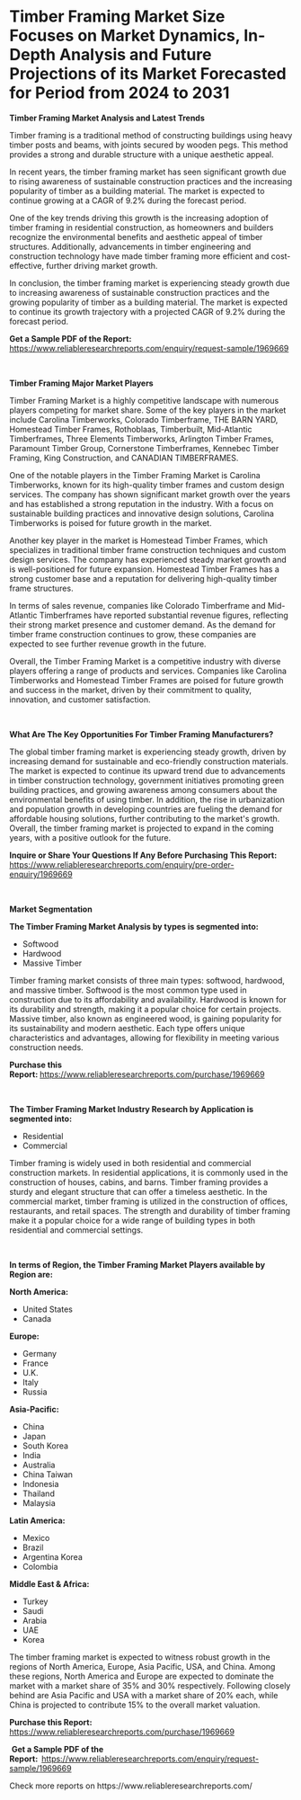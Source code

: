 <p><h1>Timber Framing Market Size Focuses on Market Dynamics, In-Depth Analysis and Future Projections of its Market Forecasted for Period from 2024 to 2031</h1></p><p><strong>Timber Framing Market Analysis and Latest Trends</strong></p>
<p><p>Timber framing is a traditional method of constructing buildings using heavy timber posts and beams, with joints secured by wooden pegs. This method provides a strong and durable structure with a unique aesthetic appeal.</p><p>In recent years, the timber framing market has seen significant growth due to rising awareness of sustainable construction practices and the increasing popularity of timber as a building material. The market is expected to continue growing at a CAGR of 9.2% during the forecast period. </p><p>One of the key trends driving this growth is the increasing adoption of timber framing in residential construction, as homeowners and builders recognize the environmental benefits and aesthetic appeal of timber structures. Additionally, advancements in timber engineering and construction technology have made timber framing more efficient and cost-effective, further driving market growth.</p><p>In conclusion, the timber framing market is experiencing steady growth due to increasing awareness of sustainable construction practices and the growing popularity of timber as a building material. The market is expected to continue its growth trajectory with a projected CAGR of 9.2% during the forecast period.</p></p>
<p><strong>Get a Sample PDF of the Report:&nbsp;</strong> <a href="https://www.reliableresearchreports.com/enquiry/request-sample/1969669">https://www.reliableresearchreports.com/enquiry/request-sample/1969669</a></p>
<p>&nbsp;</p>
<p><strong>Timber Framing Major Market Players</strong></p>
<p><p>Timber Framing Market is a highly competitive landscape with numerous players competing for market share. Some of the key players in the market include Carolina Timberworks, Colorado Timberframe, THE BARN YARD, Homestead Timber Frames, Rothoblaas, Timberbuilt, Mid-Atlantic Timberframes, Three Elements Timberworks, Arlington Timber Frames, Paramount Timber Group, Cornerstone Timberframes, Kennebec Timber Framing, King Construction, and CANADIAN TIMBERFRAMES.</p><p>One of the notable players in the Timber Framing Market is Carolina Timberworks, known for its high-quality timber frames and custom design services. The company has shown significant market growth over the years and has established a strong reputation in the industry. With a focus on sustainable building practices and innovative design solutions, Carolina Timberworks is poised for future growth in the market.</p><p>Another key player in the market is Homestead Timber Frames, which specializes in traditional timber frame construction techniques and custom design services. The company has experienced steady market growth and is well-positioned for future expansion. Homestead Timber Frames has a strong customer base and a reputation for delivering high-quality timber frame structures.</p><p>In terms of sales revenue, companies like Colorado Timberframe and Mid-Atlantic Timberframes have reported substantial revenue figures, reflecting their strong market presence and customer demand. As the demand for timber frame construction continues to grow, these companies are expected to see further revenue growth in the future.</p><p>Overall, the Timber Framing Market is a competitive industry with diverse players offering a range of products and services. Companies like Carolina Timberworks and Homestead Timber Frames are poised for future growth and success in the market, driven by their commitment to quality, innovation, and customer satisfaction.</p></p>
<p>&nbsp;</p>
<p><strong>What Are The Key Opportunities For Timber Framing Manufacturers?</strong></p>
<p><p>The global timber framing market is experiencing steady growth, driven by increasing demand for sustainable and eco-friendly construction materials. The market is expected to continue its upward trend due to advancements in timber construction technology, government initiatives promoting green building practices, and growing awareness among consumers about the environmental benefits of using timber. In addition, the rise in urbanization and population growth in developing countries are fueling the demand for affordable housing solutions, further contributing to the market's growth. Overall, the timber framing market is projected to expand in the coming years, with a positive outlook for the future.</p></p>
<p><strong>Inquire or Share Your Questions If Any Before Purchasing This Report:</strong> <a href="https://www.reliableresearchreports.com/enquiry/pre-order-enquiry/1969669">https://www.reliableresearchreports.com/enquiry/pre-order-enquiry/1969669</a></p>
<p>&nbsp;</p>
<p><strong>Market Segmentation</strong></p>
<p><strong>The Timber Framing Market Analysis by types is segmented into:</strong></p>
<p><ul><li>Softwood</li><li>Hardwood</li><li>Massive Timber</li></ul></p>
<p><p>Timber framing market consists of three main types: softwood, hardwood, and massive timber. Softwood is the most common type used in construction due to its affordability and availability. Hardwood is known for its durability and strength, making it a popular choice for certain projects. Massive timber, also known as engineered wood, is gaining popularity for its sustainability and modern aesthetic. Each type offers unique characteristics and advantages, allowing for flexibility in meeting various construction needs.</p></p>
<p><strong>Purchase this Report:&nbsp;</strong><a href="https://www.reliableresearchreports.com/purchase/1969669">https://www.reliableresearchreports.com/purchase/1969669</a></p>
<p>&nbsp;</p>
<p><strong>The Timber Framing Market Industry Research by Application is segmented into:</strong></p>
<p><ul><li>Residential</li><li>Commercial</li></ul></p>
<p><p>Timber framing is widely used in both residential and commercial construction markets. In residential applications, it is commonly used in the construction of houses, cabins, and barns. Timber framing provides a sturdy and elegant structure that can offer a timeless aesthetic. In the commercial market, timber framing is utilized in the construction of offices, restaurants, and retail spaces. The strength and durability of timber framing make it a popular choice for a wide range of building types in both residential and commercial settings.</p></p>
<p>&nbsp;</p>
<p><strong>In terms of Region, the Timber Framing Market Players available by Region are:</strong></p>
<p>
    <p> <strong> North America: </strong>
        <ul>
            <li>United States</li>
            <li>Canada</li>
        </ul>
        </p> 
    <p> <strong> Europe: </strong>
        <ul>
            <li>Germany</li>
            <li>France</li>
            <li>U.K.</li>
            <li>Italy</li>
            <li>Russia</li>
        </ul>
        </p> 
    <p> <strong> Asia-Pacific: </strong>
        <ul>
            <li>China</li>
            <li>Japan</li>
            <li>South Korea</li>
            <li>India</li>
            <li>Australia</li>
            <li>China Taiwan</li>
            <li>Indonesia</li>
            <li>Thailand</li>
            <li>Malaysia</li>
        </ul>
        </p> 
    <p> <strong> Latin America: </strong>
        <ul>
            <li>Mexico</li>
            <li>Brazil</li>
            <li>Argentina Korea</li>
            <li>Colombia</li>
        </ul>
        </p> 
    <p> <strong> Middle East & Africa: </strong>
        <ul>
            <li>Turkey</li>
            <li>Saudi</li>
            <li>Arabia</li>
            <li>UAE</li>
            <li>Korea</li>
        </ul>
    </p>
    </p>
<p><p>The timber framing market is expected to witness robust growth in the regions of North America, Europe, Asia Pacific, USA, and China. Among these regions, North America and Europe are expected to dominate the market with a market share of 35% and 30% respectively. Following closely behind are Asia Pacific and USA with a market share of 20% each, while China is projected to contribute 15% to the overall market valuation.</p></p>
<p><strong>Purchase this Report: </strong><a href="https://www.reliableresearchreports.com/purchase/1969669">https://www.reliableresearchreports.com/purchase/1969669</a></p>
<p>&nbsp;<strong>Get a Sample PDF of the Report:&nbsp;&nbsp;</strong><a href="https://www.reliableresearchreports.com/enquiry/request-sample/1969669">https://www.reliableresearchreports.com/enquiry/request-sample/1969669</a></p>
<p><strong></strong></p>
<p>Check more reports on https://www.reliableresearchreports.com/</p>